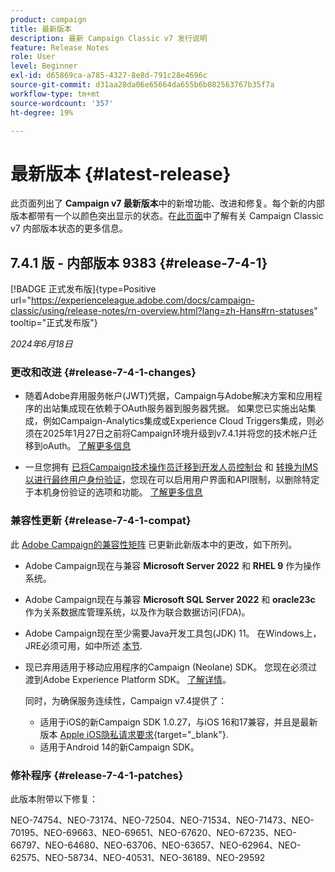 ```yaml
---
product: campaign
title: 最新版本
description: 最新 Campaign Classic v7 发行说明
feature: Release Notes
role: User
level: Beginner
exl-id: d65869ca-a785-4327-8e8d-791c28e4696c
source-git-commit: d31aa28da06e65664da655b6b082563767b35f7a
workflow-type: tm+mt
source-wordcount: '357'
ht-degree: 19%

---
```


# 最新版本 {#latest-release}

此页面列出了 **Campaign v7 最新版本**&#x200B;中的新增功能、改进和修复。每个新的内部版本都带有一个以颜色突出显示的状态。在[此页面](rn-overview.md)中了解有关 Campaign Classic v7 内部版本状态的更多信息。

## 7.4.1 版 - 内部版本 9383 {#release-7-4-1}

[!BADGE 正式发布版]{type=Positive url="https://experienceleague.adobe.com/docs/campaign-classic/using/release-notes/rn-overview.html?lang=zh-Hans#rn-statuses" tooltip="正式发布版"}

_2024年6月18日_

### 更改和改进 {#release-7-4-1-changes}

* 随着Adobe弃用服务帐户(JWT)凭据，Campaign与Adobe解决方案和应用程序的出站集成现在依赖于OAuth服务器到服务器凭据。 如果您已实施出站集成，例如Campaign-Analytics集成或Experience Cloud Triggers集成，则必须在2025年1月27日之前将Campaign环境升级到v7.4.1并将您的技术帐户迁移到oAuth。 [了解更多信息](../../integrations/using/oauth-technical-account.md)

* 一旦您拥有 [已将Campaign技术操作员迁移到开发人员控制台](../../technotes/using/ims-migration.md) 和 [转换为IMS以进行最终用户身份验证](../../technotes/using/migrate-users-to-ims.md)，您现在可以启用用户界面和API限制，以删除特定于本机身份验证的选项和功能。 [了解更多信息](../../technotes/using/impact-ims-migration.md)



### 兼容性更新 {#release-7-4-1-compat}

此 [Adobe Campaign的兼容性矩阵](compatibility-matrix.md) 已更新此新版本中的更改，如下所列。

* Adobe Campaign现在与兼容 **Microsoft Server 2022** 和 **RHEL 9** 作为操作系统。

* Adobe Campaign现在与兼容 **Microsoft SQL Server 2022** 和 **oracle23c** 作为关系数据库管理系统，以及作为联合数据访问(FDA)。

* Adobe Campaign现在至少需要Java开发工具包(JDK) 11。 在Windows上，JRE必须可用，如中所述 [本节](../../installation/using/application-server.md#jdk).

* 现已弃用适用于移动应用程序的Campaign (Neolane) SDK。 您现在必须过渡到Adobe Experience Platform SDK。 [了解详情](deprecated-features.md)。

  同时，为确保服务连续性，Campaign v7.4提供了：

   * 适用于iOS的新Campaign SDK 1.0.27，与iOS 16和17兼容，并且是最新版本 [Apple iOS隐私请求要求](https://developer.apple.com/news/?id=r1henawx){target="_blank"}.
   * 适用于Android 14的新Campaign SDK。


### 修补程序 {#release-7-4-1-patches}

此版本附带以下修复：

NEO-74754、NEO-73174、NEO-72504、NEO-71534、NEO-71473、NEO-70195、NEO-69663、NEO-69651、NEO-67620、NEO-67235、NEO-66797、NEO-64680、NEO-63706、NEO-63657、NEO-62964、NEO-62575、NEO-58734、NEO-40531、NEO-36189、NEO-29592

